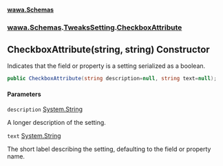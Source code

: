 #### [wawa.Schemas](index.md 'index')
### [wawa.Schemas](wawa.Schemas.md 'wawa.Schemas').[TweaksSetting](TweaksSetting.md 'wawa.Schemas.TweaksSetting').[CheckboxAttribute](TweaksSetting.CheckboxAttribute.md 'wawa.Schemas.TweaksSetting.CheckboxAttribute')

## CheckboxAttribute(string, string) Constructor

Indicates that the field or property is a setting serialized as a boolean.

```csharp
public CheckboxAttribute(string description=null, string text=null);
```
#### Parameters

<a name='wawa.Schemas.TweaksSetting.CheckboxAttribute.CheckboxAttribute(string,string).description'></a>

`description` [System.String](https://docs.microsoft.com/en-us/dotnet/api/System.String 'System.String')

A longer description of the setting.

<a name='wawa.Schemas.TweaksSetting.CheckboxAttribute.CheckboxAttribute(string,string).text'></a>

`text` [System.String](https://docs.microsoft.com/en-us/dotnet/api/System.String 'System.String')

The short label describing the setting, defaulting to the field or property name.